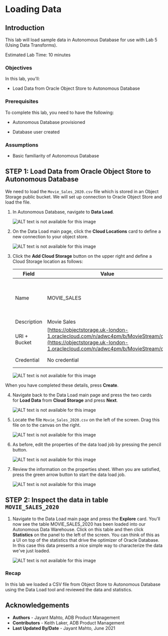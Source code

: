 ﻿
# Loading Data

## Introduction

This lab will load sample data in Autonomous Database for use with Lab 5 (Using Data Transforms).

Estimated Lab Time: 10 minutes

### Objectives

In this lab, you'll:

- Load Data from Oracle Object Store to Autonomous Database

### Prerequisites

To complete this lab, you need to have the following:

- Autonomous Database provisioned

- Database user created

### Assumptions

- Basic familiarity of Autonomous Database

## STEP 1: Load Data from Oracle Object Store to Autonomous Database

We need to load the `Movie_Sales_2020.csv` file which is stored in an Object Storage public bucket. We will set up connection to Oracle Object Store and load the file.

1. In Autonomous Database, navigate to **Data Load**.

    ![ALT text is not available for this image](images/3021450317.jpg)

2. On the Data Load main page, click the **Cloud Locations** card to define a new connection to your object store.

    ![ALT text is not available for this image](images/3021448539.png)

3. Click the **Add Cloud Storage** button on the upper right and define a Cloud Storage location as follows:

    | **Field** | **Value** | **Notes** |
    | --- | --- | --- |
    | Name | MOVIE_SALES | Lower case names not currently supported  |
    | Description |Movie Sales |  |
    | URI + Bucket | [https://objectstorage.uk-london-1.oraclecloud.com/n/adwc4pm/b/MovieStream/o/](https://objectstorage.uk-london-1.oraclecloud.com/n/adwc4pm/b/MovieStream/o/) |  |
    | Credential | No credential | Radio Button |

    ![ALT text is not available for this image](images/3021448429.png)

When you have completed these details, press **Create**.

4. Navigate back to the Data Load main page and press the two cards for **Load Data** from **Cloud Storage** and press **Next**. 

    ![ALT text is not available for this image](images/3021448425.png)

5. Locate the file `Movie_Sales_2020.csv` on the left of the screen. Drag this file on to the canvas on the right. 

    ![ALT text is not available for this image](images/3021448428.png)

6. As before, edit the properties of the data load job by pressing the pencil button. 

    ![ALT text is not available for this image](images/3021448427.png)

7. Review the information on the properties sheet. When you are satisfied, press the green arrow button to start the data load job. 

    ![ALT text is not available for this image](images/3021448426.png)

## STEP 2: Inspect the data in table `MOVIE_SALES_2020`

1. Navigate to the Data Load main page and press the **Explore** card. You'll now see the table MOVIE\_SALES\_2020 has been loaded into our Autonomous Data Warehouse. Click on this table and then click **Statistics** on the panel to the left of the screen. You can think of this as a UI on top of the statistics that drive the optimizer of Oracle Database. In this case this data presents a nice simple way to characterize the data we've just loaded. 

    ![ALT text is not available for this image](images/3021448535.png)

### Recap

In this lab we loaded a CSV file from Object Store to Autonomous Database using the Data Load tool and reviewed the data and statistics.

## Acknowledgements

- **Authors** - Jayant Mahto, ADB Product Management
- **Contributors** - Keith Laker, ADB Product Management
- **Last Updated By/Date** - Jayant Mahto, June 2021

